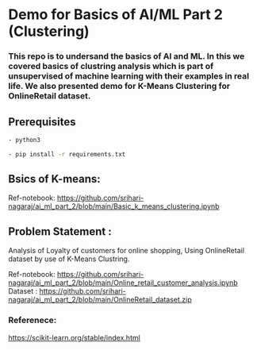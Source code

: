 # Demo for Basics of AI/ML Part 2 (Clustering)
### This repo is to undersand the basics of AI and ML. In this we covered basics of clustring analysis which is part of unsupervised of machine learning with their examples in real life. We also presented demo for K-Means Clustering for OnlineRetail dataset.
## Prerequisites
``` bash
- python3

- pip install -r requirements.txt
```
## Bsics of K-means:

Ref-notebook: https://github.com/srihari-nagaraj/ai_ml_part_2/blob/main/Basic_k_means_clustering.ipynb

## Problem Statement :
Analysis of Loyalty of customers for online shopping, Using OnlineRetail dataset by use of K-Means Clustring.

Ref-notebook: https://github.com/srihari-nagaraj/ai_ml_part_2/blob/main/Online_retail_customer_analysis.ipynb
Dataset : https://github.com/srihari-nagaraj/ai_ml_part_2/blob/main/OnlineRetail_dataset.zip

### Referenece:
https://scikit-learn.org/stable/index.html

